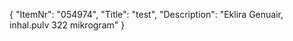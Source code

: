 {
  "ItemNr": "054974",
  "Title": "test",
  "Description": "Eklira Genuair, inhal.pulv 322 mikrogram"
}